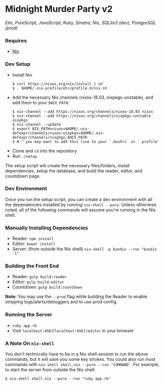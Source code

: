 # Midnight Murder Party v2
_Elm, PureScript, JavaScript, Ruby, Sinatra, Nix, SQLite3 (dev), PostgreSQL (prod)_

### Requires
- [Nix](https://nixos.org/nix/download.html)

### Dev Setup
- Install Nix
    ```
    $ curl https://nixos.org/nix/install | sh`
    $ . $HOME/.nix-profile/etc/profile.d/nix.sh
    ```
- Add the necessary Nix channels (nixos-18.03, nixpkgs-unstable), and add them to your `$NIX_PATH`:
    ```
    $ nix-channel --add https://nixos.org/channels/nixos-18.03 nixos
    $ nix-channel --add https://nixos.org/channels/nixpkgs-unstable nixpkgs
    $ nix-channel --update
    $ export NIX_PATH=nixos=$HOME/.nix-defexpr/channels/nixos:nixpkgs=$HOME/.nix-defexpr/channels/nixpkgs:$NIX_PATH
    $ # ^ you may want to add this line to your `.bashrc` or `.profile`
    ```
- Clone and `cd` into the repository
- Run `./setup`

The setup script will create the necessary files/folders, install dependencies, setup the database, and build the reader, editor, and countdown page.

### Dev Environment

Once you run the setup script, you can create a dev environment with all the dependencies installed by running `nix-shell --pure`. Unless otherwise noted, all of the following commands will assume you're running in the Nix shell.

### Manually Installing Dependencies
- Reader: `npm install`
- Editor: `bower install`
- Server: (from outside the Nix shell) `nix-shell -p bundix --run "bundix -l"`

### Building the Front End
- Reader: `gulp build:reader`
- Editor: `gulp build:editor`
- Countdown: `gulp build:countdown`

**Note:** You may use the `--prod` flag while building the Reader to enable stripping logs/alerts/debuggers and to use prod config.

### Running the Server
- `ruby app.rb`
- Visit `localhost:4567`/`localhost:4567/editor` in your browser

### A Note On `nix-shell`

You don't technically have to be in a Nix shell session to run the above commands, but it will save you some key strokes. You could also run most commands with `nix-shell shell.nix --pure --run "COMMAND"`. For example, to start the server from outside the Nix shell:

```
$ nix-shell shell.nix --pure --run "ruby app.rb"
```
